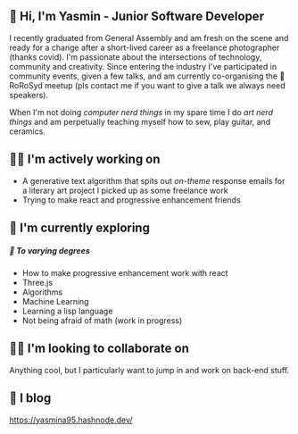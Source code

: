 ## 🥳 Hi, I'm Yasmin - Junior Software Developer

I recently graduated from General Assembly and am fresh on the scene and ready for a change after a short-lived career as a freelance photographer (thanks covid).
I'm passionate about the intersections of technology, community and creativity. Since entering the industry I've participated in community events, given a few talks, and am currently co-organising the 🚂 RoRoSyd meetup (pls contact me if you want to give a talk we always need speakers).

When I'm not doing *computer nerd things* in my spare time I do *art nerd things* and am perpetually teaching myself how to sew, play guitar, and ceramics.

## 👩‍💻 I'm actively working on
- A generative text algorithm that spits out *on-theme* response emails for a literary art project I picked up as some freelance work
- Trying to make react and progressive enhancement friends

## 🤯 I'm currently exploring 
##### 🫠 To varying degrees 
- How to make progressive enhancement work with react
- Three.js
- Algorithms
- Machine Learning
- Learning a lisp language 
- Not being afraid of math (work in progress)

## 💃🕺 I'm looking to collaborate on
Anything cool, but I particularly want to jump in and work on back-end stuff. 

## 🐬 I blog
https://yasmina95.hashnode.dev/
<!---
Yasmin-A95/Yasmin-A95 is a ✨ special ✨ repository because its `README.md` (this file) appears on your GitHub profile.
You can click the Preview link to take a look at your changes.
--->

